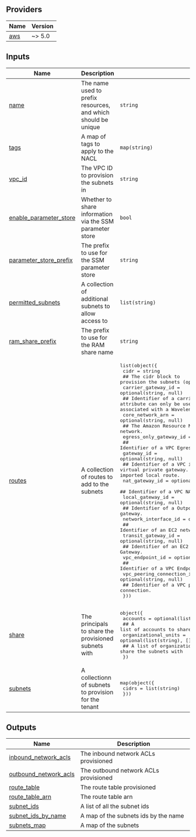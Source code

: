 <!-- BEGIN_TF_DOCS -->
## Providers

| Name | Version |
|------|---------|
| <a name="provider_aws"></a> [aws](#provider\_aws) | ~> 5.0 |

## Inputs

| Name | Description | Type | Default | Required |
|------|-------------|------|---------|:--------:|
| <a name="input_name"></a> [name](#input\_name) | The name used to prefix resources, and which should be unique | `string` | n/a | yes |
| <a name="input_tags"></a> [tags](#input\_tags) | A map of tags to apply to the NACL | `map(string)` | n/a | yes |
| <a name="input_vpc_id"></a> [vpc\_id](#input\_vpc\_id) | The VPC ID to provision the subnets in | `string` | n/a | yes |
| <a name="input_enable_parameter_store"></a> [enable\_parameter\_store](#input\_enable\_parameter\_store) | Whether to share information via the SSM parameter store | `bool` | `true` | no |
| <a name="input_parameter_store_prefix"></a> [parameter\_store\_prefix](#input\_parameter\_store\_prefix) | The prefix to use for the SSM parameter store | `string` | `"/lz/network/shared"` | no |
| <a name="input_permitted_subnets"></a> [permitted\_subnets](#input\_permitted\_subnets) | A collection of additional subnets to allow access to | `list(string)` | `[]` | no |
| <a name="input_ram_share_prefix"></a> [ram\_share\_prefix](#input\_ram\_share\_prefix) | The prefix to use for the RAM share name | `string` | `"network-share-"` | no |
| <a name="input_routes"></a> [routes](#input\_routes) | A collection of routes to add to the subnets | <pre>list(object({<br/>    cidr = string<br/>    ## The cidr block to provision the subnets (optional)<br/>    carrier_gateway_id = optional(string, null)<br/>    ## Identifier of a carrier gateway. This attribute can only be used when the VPC contains a subnet which is associated with a Wavelength Zone.<br/>    core_network_arn = optional(string, null)<br/>    ## The Amazon Resource Name (ARN) of a core network.<br/>    egress_only_gateway_id = optional(string, null)<br/>    ## Identifier of a VPC Egress Only Internet Gateway.<br/>    gateway_id = optional(string, null)<br/>    ## Identifier of a VPC internet gateway or a virtual private gateway. Specify local when updating a previously imported local route.<br/>    nat_gateway_id = optional(string, null)<br/>    ## Identifier of a VPC NAT gateway.<br/>    local_gateway_id = optional(string, null)<br/>    ## Identifier of a Outpost local gateway.<br/>    network_interface_id = optional(string, null)<br/>    ## Identifier of an EC2 network interface.<br/>    transit_gateway_id = optional(string, null)<br/>    ## Identifier of an EC2 Transit Gateway.<br/>    vpc_endpoint_id = optional(string, null)<br/>    ## Identifier of a VPC Endpoint.<br/>    vpc_peering_connection_id = optional(string, null)<br/>    ## Identifier of a VPC peering connection.<br/>  }))</pre> | `[]` | no |
| <a name="input_share"></a> [share](#input\_share) | The principals to share the provisioned subnets with | <pre>object({<br/>    accounts = optional(list(string), [])<br/>    ## A list of accounts to share the subnets with<br/>    organizational_units = optional(list(string), [])<br/>    ## A list of organizational units to share the subnets with<br/>  })</pre> | `{}` | no |
| <a name="input_subnets"></a> [subnets](#input\_subnets) | A collectionn of subnets to provision for the tenant | <pre>map(object({<br/>    cidrs = list(string)<br/>  }))</pre> | `{}` | no |

## Outputs

| Name | Description |
|------|-------------|
| <a name="output_inbound_network_acls"></a> [inbound\_network\_acls](#output\_inbound\_network\_acls) | The inbound network ACLs provisioned |
| <a name="output_outbound_network_acls"></a> [outbound\_network\_acls](#output\_outbound\_network\_acls) | The outbound network ACLs provisioned |
| <a name="output_route_table"></a> [route\_table](#output\_route\_table) | The route table provisioned |
| <a name="output_route_table_arn"></a> [route\_table\_arn](#output\_route\_table\_arn) | The route table arn |
| <a name="output_subnet_ids"></a> [subnet\_ids](#output\_subnet\_ids) | A list of all the subnet ids |
| <a name="output_subnet_ids_by_name"></a> [subnet\_ids\_by\_name](#output\_subnet\_ids\_by\_name) | A map of the subnets ids by the name |
| <a name="output_subnets_map"></a> [subnets\_map](#output\_subnets\_map) | A map of the subnets |
<!-- END_TF_DOCS -->
